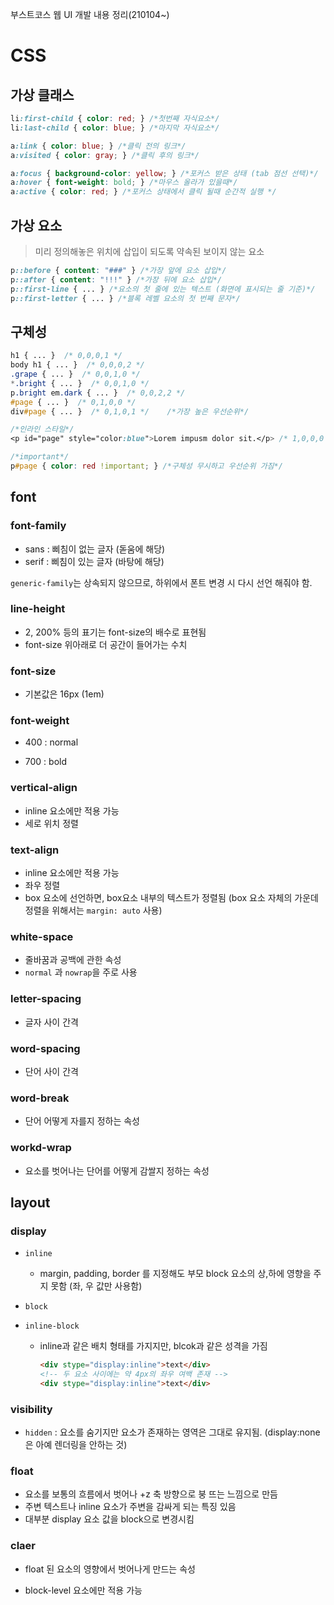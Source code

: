부스트코스 웹 UI 개발 내용 정리(210104~)

# CSS

## 가상 클래스

```css
li:first-child { color: red; } /*첫번째 자식요소*/
li:last-child { color: blue; } /*마지막 자식요소*/

a:link { color: blue; } /*클릭 전의 링크*/
a:visited { color: gray; } /*클릭 후의 링크*/

a:focus { background-color: yellow; } /*포커스 받은 상태 (tab 점선 선택)*/
a:hover { font-weight: bold; } /*마우스 올라가 있을때*/
a:active { color: red; } /*포커스 상태에서 클릭 될때 순간적 실행 */
```



## 가상 요소

> 미리 정의해놓은 위치에 삽입이 되도록 약속된 보이지 않는 요소

```css
p::before { content: "###" } /*가장 앞에 요소 삽입*/
p::after { content: "!!!" } /*가장 뒤에 요소 삽입*/
p::first-line { ... } /*요소의 첫 줄에 있는 텍스트 (화면에 표시되는 줄 기준)*/
p::first-letter { ... } /*블록 레벨 요소의 첫 번째 문자*/
```



## 구체성

```css
h1 { ... }  /* 0,0,0,1 */
body h1 { ... }  /* 0,0,0,2 */
.grape { ... }  /* 0,0,1,0 */
*.bright { ... }  /* 0,0,1,0 */
p.bright em.dark { ... }  /* 0,0,2,2 */
#page { ... }  /* 0,1,0,0 */
div#page { ... }  /* 0,1,0,1 */    /*가장 높은 우선순위*/

/*인라인 스타일*/
<p id="page" style="color:blue">Lorem impusm dolor sit.</p> /* 1,0,0,0 */ 

/*important*/ 
p#page { color: red !important; } /*구체성 무시하고 우선순위 가짐*/
```



## font

### font-family

- sans : 삐침이 없는 글자 (돋움에 해당)
- serif : 삐침이 있는 글자 (바탕에 해당)

`generic-family`는 상속되지 않으므로, 하위에서 폰트 변경 시 다시 선언 해줘야 함.



### line-height

- 2, 200% 등의 표기는 font-size의 배수로 표현됨
- font-size 위아래로 더 공간이 들어가는 수치

### font-size

- 기본값은 16px (1em)

### font-weight

- 400 : normal

- 700 : bold


### vertical-align

- inline 요소에만 적용 가능
- 세로 위치 정렬

### text-align

- inline 요소에만 적용 가능
- 좌우 정렬
- box 요소에 선언하면, box요소 내부의 텍스트가 정렬됨 (box 요소 자체의 가운데 정렬을 위해서는 `margin: auto` 사용)

### white-space

- 줄바꿈과 공백에 관한 속성
- `normal` 과 `nowrap`을 주로 사용

### letter-spacing

- 글자 사이 간격

### word-spacing

- 단어 사이 간격

### word-break

- 단어 어떻게 자를지 정하는 속성

### workd-wrap

- 요소를 벗어나는 단어를 어떻게 감쌀지 정하는 속성



## layout

### display

- `inline`

  - margin, padding, border 를 지정해도 부모 block 요소의 상,하에 영향을 주지 못함 (좌, 우 값만 사용함)

- `block`

- `inline-block`

  - inline과 같은 배치 형태를 가지지만,  blcok과 같은 성격을 가짐

    ```html
    <div stype="display:inline">text</div>
    <!-- 두 요소 사이에는 약 4px의 좌우 여백 존재 -->
    <div stype="display:inline">text</div>
    ```

### visibility

- `hidden` : 요소를 숨기지만 요소가 존재하는 영역은 그대로 유지됨. (display:none 은 아예 렌더링을 안하는 것)

### float

- 요소를 보통의 흐름에서 벗어나 +z 축 방향으로 붕 뜨는 느낌으로 만듬
- 주변 텍스트나 inline 요소가 주변을 감싸게 되는 특징 있음
- 대부분 display 요소 값을 block으로 변경시킴

### claer

- float 된 요소의 영향에서 벗어나게 만드는 속성

- block-level 요소에만 적용 가능

  







